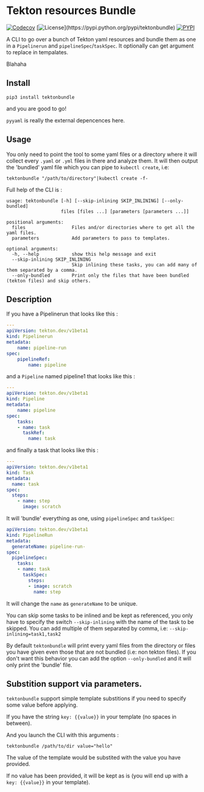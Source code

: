 # Tekton resources Bundle

[![Codecov](https://img.shields.io/codecov/c/github/chmouel/tektonbundle/master.svg?style=flat-square)](https://codecov.io/gh/chmouel/tektonbundle)  [![License](https://img.shields.io/pypi/l/tektonbundle.svg?)](https://pypi.python.org/pypi/tektonbundle) [![PYPI](https://img.shields.io/pypi/v/tektonbundle.svg?style=flat-square)](https://pypi.python.org/pypi/tektonbundle)

A CLI to go over a bunch of Tekton yaml resources and bundle them as one in a `Pipelinerun` and `pipelineSpec`/`taskSpec`.
It optionally can get argument to replace in tempalates.


Blahaha

## Install

```shell
pip3 install tektonbundle
```

and you are good to go!

`pyyaml` is really the external depencences here.

## Usage

You only need to point the tool to some yaml files or a directory where it will
collect every `.yaml` or `.yml` files in there and analyze them. It will then
output the 'bundled' yaml file which you can pipe to `kubectl create`, i.e:

```shell
tektonbundle "/path/to/directory"|kubectl create -f-
```

Full help of the CLI is :

```
usage: tektonbundle [-h] [--skip-inlining SKIP_INLINING] [--only-bundled]
                    files [files ...] [parameters [parameters ...]]

positional arguments:
  files                 Files and/or directories where to get all the yaml files.
  parameters            Add parameters to pass to templates.

optional arguments:
  -h, --help            show this help message and exit
  --skip-inlining SKIP_INLINING
                        Skip inlining these tasks, you can add many of them separated by a comma.
  --only-bundled        Print only the files that have been bundled (tekton files) and skip others.
```

## Description

If you have a Pipelinerun that looks like this :

```yaml
---
apiVersion: tekton.dev/v1beta1
kind: Pipelinerun
metadata:
    name: pipeline-run
spec:
    pipelineRef:
        name: pipeline
```

and a `Pipeline` named pipeline1 that looks like this :

```yaml
---
apiVersion: tekton.dev/v1beta1
kind: Pipeline
metadata:
    name: pipeline
spec:
    tasks:
    - name: task
      taskRef:
        name: task
```

and finally a task that looks like this :

```yaml
---
apiVersion: tekton.dev/v1beta1
kind: Task
metadata:
  name: task
spec:
  steps:
    - name: step
      image: scratch
```

It will 'bundle' everything as one, using `pipelineSpec` and `taskSpec`:

```yaml
apiVersion: tekton.dev/v1beta1
kind: PipelineRun
metadata:
  generateName: pipeline-run-
spec:
  pipelineSpec:
    tasks:
    - name: task
      taskSpec:
        steps:
        - image: scratch
          name: step
```

It will change the `name` as `generateName` to be unique.

You can skip some tasks to be inlined and be kept as referenced, you only have
to specify the switch `--skip-inlining` with the name of the task to be
skipped. You can add multiple of them separated by comma, i.e:
`--skip-inlining=task1,task2`

By default `tektonbundle` will print every yaml files from the directory or
files you have given even those that are not bundled (i.e: non tekton files). If
you don't want this behavior you can add the option `--only-bundled` and it will
only print the 'bundle' file.

## Substition support via parameters.

`tektonbundle` support simple template substitions if you need to specify some value before applying.

If you have the string `key: {{value}}` in your template (no spaces in between).

And you launch the CLI with this arguments :

```shell
tektonbundle /path/to/dir value="hello"
```

The value of the template would be substited with the value you have provided.

If no value has been provided, it will be kept as is (you will end up with a `key: {{value}}` in your template).
